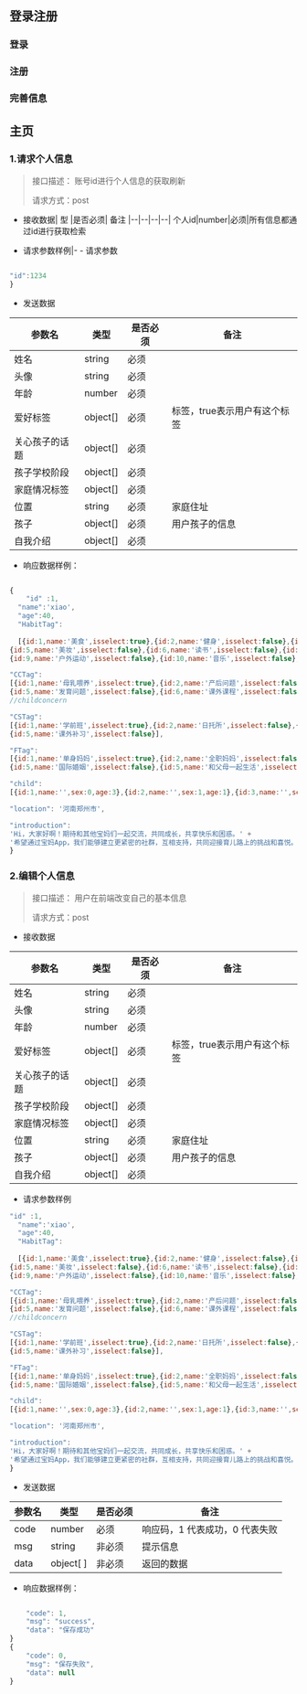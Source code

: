 ## 登录注册
### 登录
### 注册
### 完善信息

## 主页

### **1.请求个人信息**
>接口描述： 账号id进行个人信息的获取刷新
> 
> 请求方式：post


- 接收数据| 型	|是否必须|	备注
|--|--|--|--|
个人id|number|必须|所有信息都通过id进行获取检索


- 请求参数样例|- -  请求参数



















```js

"id":1234
}
```
- 发送数据

参数名	|类型	|是否必须|	备注
|--|--|--|--|
|姓名|string|必须|
|头像|string|必须|
|年龄|number|必须|
|爱好标签|object[]|必须|标签，true表示用户有这个标签
|关心孩子的话题|object[]|必须|
|孩子学校阶段|object[]|必须|
|家庭情况标签|object[]|必须|
|位置|string|必须|家庭住址
|孩子|object[]|必须|用户孩子的信息
|自我介绍|object[]|必须|

- 响应数据样例：
```js

{
    "id" :1,
  "name":'xiao',
  "age":40,
  "HabitTag":
  
  [{id:1,name:'美食',isselect:true},{id:2,name:'健身',isselect:false},{id:3,name:'旅游',isselect:false},{id:4,name:'时尚',isselect:true},
{id:5,name:'美妆',isselect:false},{id:6,name:'读书',isselect:false},{id:8,name:'宠物',isselect:false},{id:7,name:'追星',isselect:false},
{id:9,name:'户外运动',isselect:false},{id:10,name:'音乐',isselect:false},],

"CCTag":
[{id:1,name:'母乳喂养',isselect:true},{id:2,name:'产后问题',isselect:false},{id:3,name:'婴儿睡眠',isselect:false},{id:4,name:'婴儿食品',isselect:true},
{id:5,name:'发育问题',isselect:false},{id:6,name:'课外课程',isselect:false},],
//childconcern

"CSTag":
[{id:1,name:'学前班',isselect:true},{id:2,name:'日托所',isselect:false},{id:3,name:'小学',isselect:false},{id:4,name:'初中',isselect:true},
{id:5,name:'课外补习',isselect:false}],

"FTag":
[{id:1,name:'单身妈妈',isselect:true},{id:2,name:'全职妈妈',isselect:false},{id:3,name:'兼职',isselect:false},{id:4,name:'备孕中',isselect:true},
{id:5,name:'国际婚姻',isselect:false},{id:5,name:'和父母一起生活',isselect:false}],

"child": 
[{id:1,name:'',sex:0,age:3},{id:2,name:'',sex:1,age:1},{id:3,name:'',sex:1,age:1},{id:4,name:'',sex:1,age:1},{id:5,name:'',sex:1,age:1}],

"location": '河南郑州市',

"introduction":
'Hi，大家好啊！期待和其他宝妈们一起交流，共同成长，共享快乐和困惑。' +
'希望通过宝妈App，我们能够建立更紧密的社群，互相支持，共同迎接育儿路上的挑战和喜悦。'
}
```

### **2.编辑个人信息**
>接口描述： 用户在前端改变自己的基本信息
> 
> 请求方式：post


- 接收数据

参数名	|类型	|是否必须|	备注
|--|--|--|--|
|姓名|string|必须|
|头像|string|必须|
|年龄|number|必须|
|爱好标签|object[]|必须|标签，true表示用户有这个标签
|关心孩子的话题|object[]|必须|
|孩子学校阶段|object[]|必须|
|家庭情况标签|object[]|必须|
|位置|string|必须|家庭住址
|孩子|object[]|必须|用户孩子的信息
|自我介绍|object[]|必须|

- 请求参数样例

```js
"id" :1,
  "name":'xiao',
  "age":40,
  "HabitTag":
  
  [{id:1,name:'美食',isselect:true},{id:2,name:'健身',isselect:false},{id:3,name:'旅游',isselect:false},{id:4,name:'时尚',isselect:true},
{id:5,name:'美妆',isselect:false},{id:6,name:'读书',isselect:false},{id:8,name:'宠物',isselect:false},{id:7,name:'追星',isselect:false},
{id:9,name:'户外运动',isselect:false},{id:10,name:'音乐',isselect:false},],

"CCTag":
[{id:1,name:'母乳喂养',isselect:true},{id:2,name:'产后问题',isselect:false},{id:3,name:'婴儿睡眠',isselect:false},{id:4,name:'婴儿食品',isselect:true},
{id:5,name:'发育问题',isselect:false},{id:6,name:'课外课程',isselect:false},],
//childconcern

"CSTag":
[{id:1,name:'学前班',isselect:true},{id:2,name:'日托所',isselect:false},{id:3,name:'小学',isselect:false},{id:4,name:'初中',isselect:true},
{id:5,name:'课外补习',isselect:false}],

"FTag":
[{id:1,name:'单身妈妈',isselect:true},{id:2,name:'全职妈妈',isselect:false},{id:3,name:'兼职',isselect:false},{id:4,name:'备孕中',isselect:true},
{id:5,name:'国际婚姻',isselect:false},{id:5,name:'和父母一起生活',isselect:false}],

"child": 
[{id:1,name:'',sex:0,age:3},{id:2,name:'',sex:1,age:1},{id:3,name:'',sex:1,age:1},{id:4,name:'',sex:1,age:1},{id:5,name:'',sex:1,age:1}],

"location": '河南郑州市',

"introduction":
'Hi，大家好啊！期待和其他宝妈们一起交流，共同成长，共享快乐和困惑。' +
'希望通过宝妈App，我们能够建立更紧密的社群，互相支持，共同迎接育儿路上的挑战和喜悦。'
}
```
- 发送数据

参数名	|类型	|是否必须|	备注
|--|--|--|--|
code	|number|	必须|	响应码，1 代表成功，0 代表失败
msg	|string	|非必须	|提示信息
data	|object[ ]|	非必须	|返回的数据

- 响应数据样例：
```js

    "code": 1,
    "msg": "success",
    "data": "保存成功"
}
{
    "code": 0,
    "msg": "保存失败",
    "data": null
}
```
<!--stackedit_data:
eyJoaXN0b3J5IjpbNzg3MjUxOTEyLDIxMTM1MjE5MjVdfQ==
-->